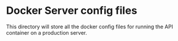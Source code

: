 # Docker Server config files

This directory will store all the docker config files for running the API container on a production server.
